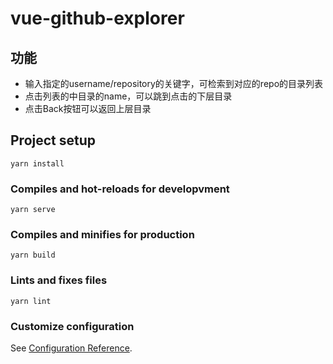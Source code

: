 # vue-github-explorer

## 功能
- 输入指定的username/repository的关键字，可检索到对应的repo的目录列表
- 点击列表的中目录的name，可以跳到点击的下层目录
- 点击Back按钮可以返回上层目录

## Project setup
```
yarn install
```

### Compiles and hot-reloads for developvment
```
yarn serve
```

### Compiles and minifies for production
```
yarn build
```

### Lints and fixes files
```
yarn lint
```

### Customize configuration
See [Configuration Reference](https://cli.vuejs.org/config/).
